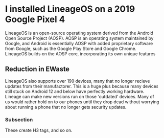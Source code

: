 # I installed LineageOS on a 2019 Google Pixel 4
LineageOS is an open-source operating system derived from the Android Open Source Project (AOSP). AOSP is an operating system maintained by Google, and Android is essentially AOSP with added proprietary software from Google, such as the Google Play Store and Google Chrome. LineageOS builds on the AOSP core, incorporating its own unique features 

## Reduction in EWaste
LineageOS also supports over 190 devices, many that no longer recieve updates from their manufactorer. This is a huge plus because many devices still stuck on Android 12 and below have perfectly working hardware. Lineage can make new versions run on those 'outdated' devices. Many of us would rather hold on to our phones until they drop dead without worrying about running a phone that no longer gets security updates. 

### Subsection
These create H3 tags, and so on.